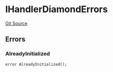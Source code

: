 # IHandlerDiamondErrors
[Git Source](https://github.com/thrackle-io/tron/blob/5605c9510d83af8a1b2bbbbbe9ac058b9e276ba7/src/common/IErrors.sol)


## Errors
### AlreadyInitialized

```solidity
error AlreadyInitialized();
```

